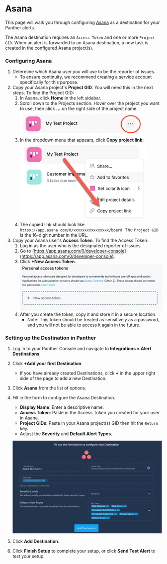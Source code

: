 # Asana

This page will walk you through configuring [Asana](https://asana.com) as a destination for your Panther alerts.

The Asana destination requires an `Access Token` and one or more `Project GID`. When an alert is forwarded to an Asana destination, a new task is created in the configured Asana project(s).

### Configuring Asana

1. Determine which Asana user you will use to be the reporter of issues.
   * To ensure continuity, we recommend creating a service account specifically for this purpose.
2. Copy your Asana project's **Project GID**. You will need this in the next steps. To find the Project GID:
   1. In Asana, click **Home** in the left sidebar.
   2. Scroll down to the Projects section. Hover over the project you want to use, then click **…** on the right side of the project name.\
      ![](../.gitbook/assets/asana-project.png)
   3. In the dropdown menu that appears, click **Copy project link:**\
      ![](../.gitbook/assets/asana-project-link.png)
   4. The copied link should look like `https://app.asana.com/0/xxxxxxxxxxxxxxxx/board`. The `Project GID` is the 16-digit number in the URL.
3. Copy your Asana user's **Access Token**. To find the Access Token:
   1. Log in as the user who is the designated reporter of issues.
   2. Go to [https://app.asana.com/0/developer-console](https://app.asana.com/0/developer-console).
   3. Click **+New Access Token**.\
      ![](../.gitbook/assets/asana-access-token.png)
   4. After you create the token, copy it and store it in a secure location.&#x20;
      * Note: This token should be treated as sensitively as a password, and you will not be able to access it again in the future.



### Setting up the Destination in Panther

1. Log in to your Panther Console and navigate to **Integrations > Alert Destinations**.&#x20;
2. Click **+Add your first Destination**.
   * If you have already created Destinations, click **+** in the upper right side of the page to add a new Destination.
3. Click **Asana** from the list of options.
4.  Fill in the form to configure the Asana Destination.

    * **Display Name**: Enter a descriptive name.
    * **Access Token**: Paste in the Access Token you created for your user in Asana.
    * **Project GIDs**: Paste in your Asana project(s) GID then hit the `Return` key.
    * Adjust the **Severity** and **Default Alert Types**.

    ![](../.gitbook/assets/asana-form.png)
5. Click **Add Destination**.
6. Click **Finish Setup** to complete your setup, or click **Send Test Alert** to test your setup.
